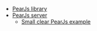 - [PearJs library](https://peerjs.com/)
- [PearJs server](https://github.com/peers/peerjs-server)
    - [Small clear PearJs example](https://jmcker.github.io/Peer-to-Peer-Cue-System/)